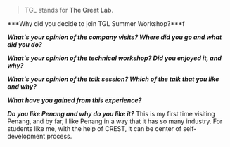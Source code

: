 > TGL stands for **The Great Lab**. 

***Why did you decide to join TGL Summer Workshop?***f

***What's your opinion of the company visits? Where did you go and what did you do?***

***What's your opinion of the technical workshop? Did you enjoyed it, and why?***

***What's your opinion of the talk session? Which of the talk that you like and why?***

***What have you gained from this experience?***

***Do you like Penang and why do you like it?***
This is my first time visiting Penang, and by far, I like Penang in a way that it has so many industry. For students like me, with the help of CREST, it can be center of self-development process.